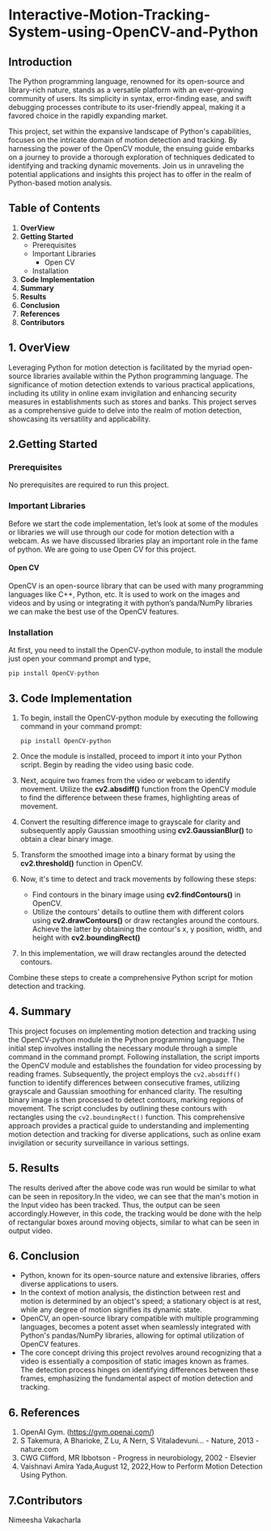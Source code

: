 # Interactive-Motion-Tracking-System-using-OpenCV-and-Python
## Introduction
The Python programming language, renowned for its open-source and library-rich nature, stands as a versatile platform with an ever-growing community of users. Its simplicity in syntax, error-finding ease, and swift debugging processes contribute to its user-friendly appeal, making it a favored choice in the rapidly expanding market.

This project, set within the expansive landscape of Python's capabilities, focuses on the intricate domain of motion detection and tracking. By harnessing the power of the OpenCV module, the ensuing guide embarks on a journey to provide a thorough exploration of techniques dedicated to identifying and tracking dynamic movements. Join us in unraveling the potential applications and insights this project has to offer in the realm of Python-based motion analysis.
## **Table of Contents**
1. **OverView**
2. **Getting Started**
   - Prerequisites
   - Important Libraries
     - Open CV
   - Installation
3. **Code Implementation**
4. **Summary**
5. **Results**
6. **Conclusion**
7. **References**
8. **Contributors**
## **1. OverView**
Leveraging Python for motion detection is facilitated by the myriad open-source libraries available within the Python programming language. The significance of motion detection extends to various practical applications, including its utility in online exam invigilation and enhancing security measures in establishments such as stores and banks. This project serves as a comprehensive guide to delve into the realm of motion detection, showcasing its versatility and applicability.
## **2.Getting Started**
### Prerequisites
No prerequisites are required to run this project.
### Important Libraries
Before we start the code implementation, let’s look at some of the modules or libraries we will use through our code for motion detection with a webcam. As we have discussed libraries play an important role in the fame of python. We are going to use Open CV for this project.
#### Open CV
OpenCV is an open-source library that can be used with many programming languages like C++, Python, etc. It is used to work on the images and videos and by using or integrating it with python’s panda/NumPy libraries we can make the best use of the OpenCV features.
### Installation
At first, you need to install the OpenCV-python module, to install the module just open your command prompt and type,
```
pip install OpenCV-python
```
## **3. Code Implementation**
1. To begin, install the OpenCV-python module by executing the following command in your command prompt:
   ```
   pip install OpenCV-python
   ```
   
2. Once the module is installed, proceed to import it into your Python script. Begin by reading the video using basic code.

3. Next, acquire two frames from the video or webcam to identify movement. Utilize the **cv2.absdiff()** function from the OpenCV module to find the difference between these frames, highlighting areas of movement.

4. Convert the resulting difference image to grayscale for clarity and subsequently apply Gaussian smoothing using **cv2.GaussianBlur()** to obtain a clear binary image.

5. Transform the smoothed image into a binary format by using the **cv2.threshold()** function in OpenCV.

6. Now, it's time to detect and track movements by following these steps:
   - Find contours in the binary image using **cv2.findContours()** in OpenCV.
   - Utilize the contours' details to outline them with different colors using **cv2.drawContours()** or draw rectangles around the contours. Achieve the latter by obtaining the contour's x, y position, width, and height with **cv2.boundingRect()**

7. In this implementation, we will draw rectangles around the detected contours.

Combine these steps to create a comprehensive Python script for motion detection and tracking.
## 4. **Summary**
This project focuses on implementing motion detection and tracking using the OpenCV-python module in the Python programming language. The initial step involves installing the necessary module through a simple command in the command prompt. Following installation, the script imports the OpenCV module and establishes the foundation for video processing by reading frames. Subsequently, the project employs the `cv2.absdiff()` function to identify differences between consecutive frames, utilizing grayscale and Gaussian smoothing for enhanced clarity. The resulting binary image is then processed to detect contours, marking regions of movement. The script concludes by outlining these contours with rectangles using the `cv2.boundingRect()` function. This comprehensive approach provides a practical guide to understanding and implementing motion detection and tracking for diverse applications, such as online exam invigilation or security surveillance in various settings.
## 5. **Results**
The results derived after the above code was run would be similar to what can be seen in repository.In the video, we can see that the man's motion in the Input video has been tracked. Thus, the output can be seen accordingly.However, in this code, the tracking would be done with the help of rectangular boxes around moving objects, similar to what can be seen in output video. 
## 6. **Conclusion**
- Python, known for its open-source nature and extensive libraries, offers diverse applications to users.
- In the context of motion analysis, the distinction between rest and motion is determined by an object's speed; a stationary object is at rest, while any degree of motion signifies its dynamic state.
- OpenCV, an open-source library compatible with multiple programming languages, becomes a potent asset when seamlessly integrated with Python's pandas/NumPy libraries, allowing for optimal utilization of OpenCV features.
- The core concept driving this project revolves around recognizing that a video is essentially a composition of static images known as frames. The detection process hinges on identifying differences between these frames, emphasizing the fundamental aspect of motion detection and tracking.
## 6. **References**
1. OpenAI Gym. (https://gym.openai.com/)
2. S Takemura, A Bharioke, Z Lu, A Nern, S Vitaladevuni… - Nature, 2013 - nature.com
3. CWG Clifford, MR Ibbotson - Progress in neurobiology, 2002 - Elsevier
4.  Vaishnavi Amira Yada,August 12, 2022,How to Perform Motion Detection Using Python.
## 7.**Contributors**
Nimeesha Vakacharla
